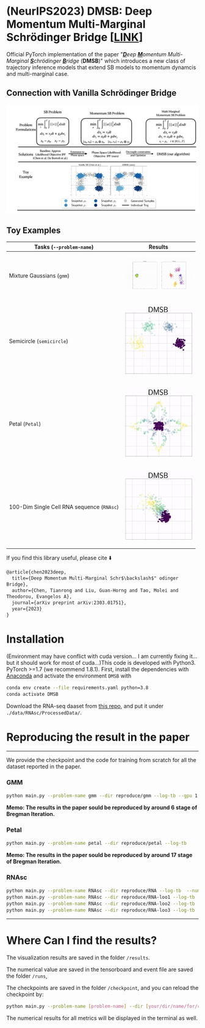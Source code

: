 # (NeurIPS2023) DMSB: Deep Momentum Multi-Marginal Schrödinger Bridge [[LINK](https://arxiv.org/pdf/2303.01751.pdf)]

Official PyTorch implementation of the paper 
"_<ins>**D**</ins>eep <ins>**M**</ins>omentum  Multi-Marginal <ins>**S**</ins>chrödinger <ins>**B**</ins>ridge_  (**DMSB**)" 
which introduces
a new class of trajectory inference models that extend SB models to momentum dynamcis and multi-marginal case.
## Connection with Vanilla Schrödinger Bridge
 ![Example GIF](assets/twitter_promotion.gif)

## Toy Examples
| Tasks (`--problem-name`)      | Results|
|-------------------------      |-------------------------|
| Mixture Gaussians (`gmm`)     | <p float="left"> <img src="./assets/GMM.gif" alt="drawing" width="180"/>  </p> |
| Semicircle (`semicircle`)     | <p float="left"> <img src="./assets/semicircle.gif" alt="drawing" width="180"/>  </p> |
| Petal (`Petal`)               | <p float="left"> <img src="./assets/petal.gif" alt="drawing" width="180"/>  </p> |
| 100-Dim Single Cell RNA sequence (`RNAsc`) | <p float="left"> <img src="./assets/RNA.gif" alt="drawing" width="180"/>  </p> |
If you find this library useful, please cite :arrow_down:
```
@article{chen2023deep,
  title={Deep Momentum Multi-Marginal Schr$\backslash$" odinger Bridge},
  author={Chen, Tianrong and Liu, Guan-Horng and Tao, Molei and Theodorou, Evangelos A},
  journal={arXiv preprint arXiv:2303.01751},
  year={2023}
}
```

# Installation

(Environment may have conflict with cuda version... I am currently fixing it... but it should work for most of cuda...)This code is developed with Python3. PyTorch >=1.7 (we recommend 1.8.1). First, install the dependencies with [Anaconda](https://www.anaconda.com/products/individual) and activate the environment `DMSB` with
```bash
conda env create --file requirements.yaml python=3.8
conda activate DMSB
```

Download the RNA-seq daaset from [this repo](https://github.com/KrishnaswamyLab/TrajectoryNet/blob/162e6c77728135f27ad04f1c83d78a319e79dff4/data/eb_velocity_v5.npz), and put it under `./data/RNAsc/ProcessedData/`.
# Reproducing the result in the paper
****
We provide the checkpoint and the code for training from scratch for all the dataset reported in the paper.

### GMM
```bash
python main.py --problem-name gmm --dir reproduce/gmm --log-tb --gpu 1
```
**Memo: The results in the paper sould be reproduced by around 6 stage of Bregman Iteration.**

### Petal
```bash
python main.py --problem-name petal --dir reproduce/petal --log-tb
```
**Memo: The results in the paper sould be reproduced by around 17 stage of Bregman Iteration.**

### RNAsc
```bash
python main.py --problem-name RNAsc --dir reproduce/RNA --log-tb  --num-itr 2000
python main.py --problem-name RNAsc --dir reproduce/RNA-loo1 --log-tb  --use-amp --num-itr 2000 --LOO 1
python main.py --problem-name RNAsc --dir reproduce/RNA-loo2 --log-tb  --use-amp --num-itr 2000 --LOO 2
python main.py --problem-name RNAsc --dir reproduce/RNA-loo3 --log-tb  --use-amp --num-itr 2000 --LOO 3
```

****
# Where Can I find the results?
The visualization results are saved in the folder `/results`.

The numerical value are saved in the tensorboard and event file are saved the folder `/runs`,

The checkpoints are saved in the folder `/checkpoint`, and you can reload the checkpoint by:
```bash
python main.py --problem-name [problem-name] --dir [your/dir/name/for/current/run] --log-tb  --load [dir/to/checkpoints/]
```

The numerical results for all metrics will be displayed in the terminal as well.